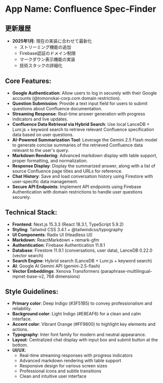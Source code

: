 # **App Name**: Confluence Spec-Finder

## 更新履歴
- **2025年1月**: 現在の実装に合わせて最新化
  - ストリーミング機能の追加
  - Firebase認証のドメイン制限
  - マークダウン表示機能の実装
  - 技術スタックの詳細化

## Core Features:

- **Google Authentication**: Allow users to log in securely with their Google accounts (@tomonokai-corp.com domain restriction).
- **Question Submission**: Provide a text input field for users to submit questions about Confluence documentation.
- **Streaming Response**: Real-time answer generation with progress indicators and live updates.
- **Confluence Data Retrieval via Hybrid Search**: Use local LanceDB + Lunr.js + keyword search to retrieve relevant Confluence specification data based on user questions.
- **AI-Powered Summarization Tool**: Leverage the Gemini 2.5 Flash model to generate concise summaries of the retrieved Confluence data relevant to the user's query.
- **Markdown Rendering**: Advanced markdown display with table support, proper formatting, and normalization.
- **Response Display**: Display the summarized answer, along with a list of source Confluence page titles and URLs for reference.
- **Chat History**: Save and load conversation history using Firestore with user-specific data management.
- **Secure API Endpoints**: Implement API endpoints using Firebase Authentication with domain restrictions to handle user questions securely.

## Technical Stack:

- **Frontend**: Next.js 15.3.3 (React 18.3.1, TypeScript 5.9.2)
- **Styling**: Tailwind CSS 3.4.1 + @tailwindcss/typography
- **UI Components**: Radix UI (Headless UI)
- **Markdown**: ReactMarkdown + remark-gfm
- **Authentication**: Firebase Authentication 11.9.1
- **Database**: Firestore 11.9.1 (conversations, user data), LanceDB 0.22.0 (vector search)
- **Search Engine**: Hybrid search (LanceDB + Lunr.js + keyword search)
- **AI**: Google AI Gemini API (gemini-2.5-flash)
- **Vector Embeddings**: Xenova Transformers (paraphrase-multilingual-mpnet-base-v2, 768 dimensions)

## Style Guidelines:

- **Primary color**: Deep Indigo (#3F51B5) to convey professionalism and reliability.
- **Background color**: Light Indigo (#E8EAF6) for a clean and calm interface.
- **Accent color**: Vibrant Orange (#FF9800) to highlight key elements and actions.
- **Typography**: Inter font family for modern and neutral appearance.
- **Layout**: Centralized chat display with input box and submit button at the bottom.
- **UI/UX**: 
  - Real-time streaming responses with progress indicators
  - Advanced markdown rendering with table support
  - Responsive design for various screen sizes
  - Professional icons and subtle transitions
  - Clean and intuitive user interface